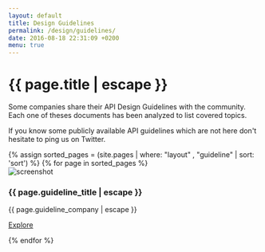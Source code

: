 ```yaml
---
layout: default
title: Design Guidelines
permalink: /design/guidelines/
date: 2016-08-18 22:31:09 +0200
menu: true
---
```


<div class="container main-container full-jumbotron">
    <div class="jumbotron">
        <h1>{{ page.title | escape }}</h1>
        <p>
        Some companies share their API Design Guidelines with the community. Each one of theses documents has been analyzed to list covered topics.
        </p>
        <p>
        If you know some publicly available API guidelines which are not here don't hesitate to ping us on Twitter.
        </p>
    </div>
</div>

<div class="container body-container">
    <div class="row">
        {% assign sorted_pages = (site.pages | where: "layout" , "guideline" | sort: 'sort') %}
        {% for page in sorted_pages %}
        <div class="col-sm-6 col-md-4">
            <div class="thumbnail">
                <img src="{{ page.guideline_screenshotUrl | prepend: site.baseurl | prepend: site.github.url}}" alt="screenshot">
                <div class="caption">
                    <div class="same-height">
                        <h3>{{ page.guideline_title | escape }}</h3>
                    </div>
                    <p>{{ page.guideline_company | escape }}</p>
                    <p><a href="{{ page.url | prepend: site.baseurl | prepend: site.github.url}}" class="btn btn-primary" role="button">Explore</a></p>
                </div>
            </div>
        </div>
        {% endfor %}
    </div>
</div>
<script language="javascript">
$(window).ready(function() {
    $(".same-height").height(Math.max.apply(null, $(".same-height").map(function() { return $(this).height(); }))); 
});
$(window).resize(function() {
    console.log('resize!');
    $("same-height").height(Math.max.apply(null, $(".same-height").map(function() { return $(this).height(); })));
});
</script>